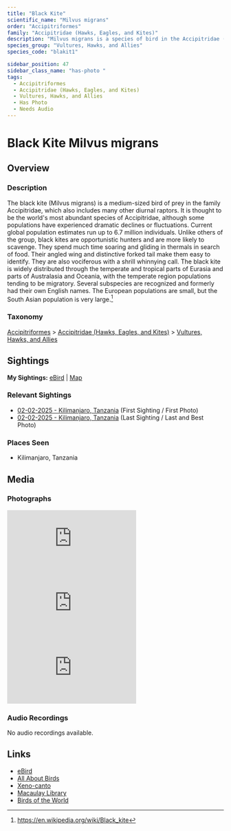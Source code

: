 ```yaml
---
title: "Black Kite"
scientific_name: "Milvus migrans"
order: "Accipitriformes"
family: "Accipitridae (Hawks, Eagles, and Kites)"
description: "Milvus migrans is a species of bird in the Accipitridae (Hawks, Eagles, and Kites) family. It has been observed 2 times. It has been photographed."
species_group: "Vultures, Hawks, and Allies"
species_code: "blakit1"

sidebar_position: 47
sidebar_class_name: "has-photo "
tags: 
  - Accipitriformes
  - Accipitridae (Hawks, Eagles, and Kites)
  - Vultures, Hawks, and Allies
  - Has Photo
  - Needs Audio
---
```


# Black Kite <span className='sci_name'>Milvus migrans</span>

## Overview

### Description
The black kite (Milvus migrans) is a medium-sized bird of prey in the family Accipitridae, which also includes many other diurnal raptors. It is thought to be the world's most abundant species of Accipitridae, although some populations have experienced dramatic declines or fluctuations. Current global population estimates run up to 6.7 million individuals.
Unlike others of the group, black kites are opportunistic hunters and are more likely to scavenge. They spend much time soaring and gliding in thermals in search of food. Their angled wing and distinctive forked tail make them easy to identify. They are also vociferous with a shrill whinnying call.
The black kite is widely distributed through the temperate and tropical parts of Eurasia and parts of Australasia and Oceania, with the temperate region populations tending to be migratory. Several subspecies are recognized and formerly had their own English names. The European populations are small, but the South Asian population is very large.[^1]

[^1]: https://en.wikipedia.org/wiki/Black_kite

### Taxonomy
[Accipitriformes](/tags/accipitriformes) > [Accipitridae (Hawks, Eagles, and Kites)](/tags/accipitridae-hawks-eagles-and-kites) > [Vultures, Hawks, and Allies](/tags/vultures-hawks-and-allies)


## Sightings

**My Sightings:** [eBird](https://ebird.org/lifelist?r=world&time=life&spp=blakit1) | [Map](/map?species_code=blakit1)

### Relevant Sightings

* [02-02-2025 - Kilimanjaro, Tanzania](https://ebird.org/checklist/S216358669) (First Sighting / First Photo)
* [02-02-2025 - Kilimanjaro, Tanzania](https://ebird.org/checklist/S216361486) (Last Sighting / Last and Best Photo)

### Places Seen

* Kilimanjaro, Tanzania



## Media
### Photographs
<iframe className="photo_iframe horizontal" src="https://macaulaylibrary.org/asset/631540142/embed" frameBorder="0" allowFullScreen></iframe>
<iframe className="photo_iframe horizontal" src="https://macaulaylibrary.org/asset/631540140/embed" frameBorder="0" allowFullScreen></iframe>
<iframe className="photo_iframe horizontal" src="https://macaulaylibrary.org/asset/631538744/embed" frameBorder="0" allowFullScreen></iframe>

### Audio Recordings
No audio recordings available.

## Links
* [eBird](https://ebird.org/species/blakit1) 
* [All About Birds](https://www.allaboutbirds.org/guide/blakit1) 
* [Xeno-canto](https://www.xeno-canto.org/species/milvus-migrans) 
* [Macaulay Library](https://search.macaulaylibrary.org/catalog?taxonCode=blakit1&sort=rating_rank_desc)
* [Birds of the World](https://birdsoftheworld.org/bow/species/blakit1)
